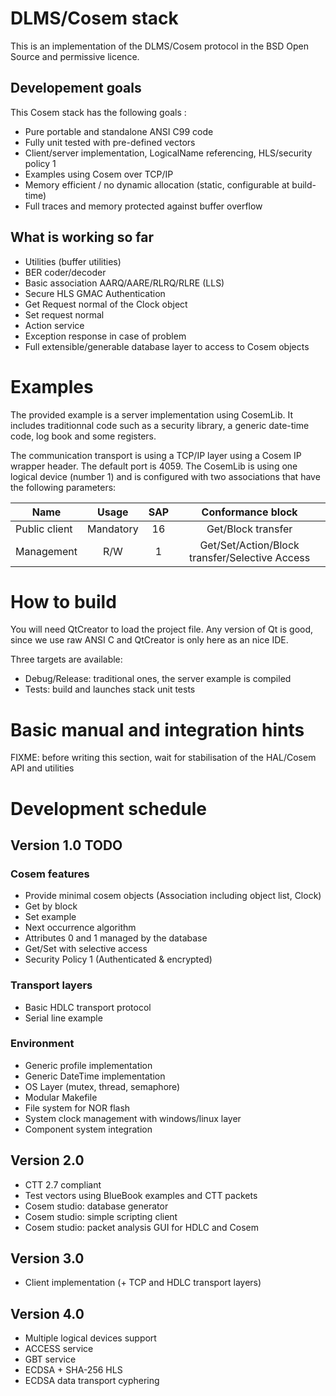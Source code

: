# DLMS/Cosem stack

This is an implementation of the DLMS/Cosem protocol in the BSD Open Source and permissive licence.

## Developement goals

This Cosem stack has the following goals :

  * Pure portable and standalone ANSI C99 code
  * Fully unit tested with pre-defined vectors
  * Client/server implementation, LogicalName referencing, HLS/security policy 1
  * Examples using Cosem over TCP/IP
  * Memory efficient / no dynamic allocation (static, configurable at build-time)
  * Full traces and memory protected against buffer overflow

## What is working so far

  * Utilities (buffer utilities)
  * BER coder/decoder
  * Basic association AARQ/AARE/RLRQ/RLRE (LLS)
  * Secure HLS GMAC Authentication
  * Get Request normal of the Clock object
  * Set request normal
  * Action service
  * Exception response in case of problem
  * Full extensible/generable database layer to access to Cosem objects

# Examples

The provided example is a server implementation using CosemLib. It includes traditionnal code such as a security library,
a generic date-time code, log book and some registers.

The communication transport is using a TCP/IP layer using a Cosem IP wrapper header. The default port is 4059.
The CosemLib is using one logical device (number 1) and is configured with two associations that have the
following parameters:


|   Name        |     Usage     |  SAP  |  Conformance block
| ------------- |:-------------:|:-----:|:-------------------:
| Public client |  Mandatory    |   16  | Get/Block transfer
| Management    |     R/W       |   1   | Get/Set/Action/Block transfer/Selective Access


# How to build

You will need QtCreator to load the project file. Any version of Qt is good, since we use raw ANSI C and
QtCreator is only here as an nice IDE.

Three targets are available:

  * Debug/Release: traditional ones, the server example is compiled
  * Tests: build and launches stack unit tests

# Basic manual and integration hints

FIXME: before writing this section, wait for stabilisation of the HAL/Cosem API and utilities

# Development schedule

## Version 1.0 TODO


### Cosem features

  * Provide minimal cosem objects (Association including object list, Clock)
  * Get by block
  * Set example
  * Next occurrence algorithm
  * Attributes 0 and 1 managed by the database
  * Get/Set with selective access
  * Security Policy 1 (Authenticated & encrypted)

### Transport layers

  * Basic HDLC transport protocol
  * Serial line example

### Environment

  * Generic profile implementation
  * Generic DateTime implementation
  * OS Layer (mutex, thread, semaphore)
  * Modular Makefile
  * File system for NOR flash
  * System clock management with windows/linux layer
  * Component system integration

## Version 2.0

  * CTT 2.7 compliant
  * Test vectors using BlueBook examples and CTT packets
  * Cosem studio: database generator
  * Cosem studio: simple scripting client
  * Cosem studio: packet analysis GUI for HDLC and Cosem

## Version 3.0

  * Client implementation (+ TCP and HDLC transport layers)

## Version 4.0

  * Multiple logical devices support
  * ACCESS service
  * GBT service
  * ECDSA + SHA-256 HLS
  * ECDSA data transport cyphering
